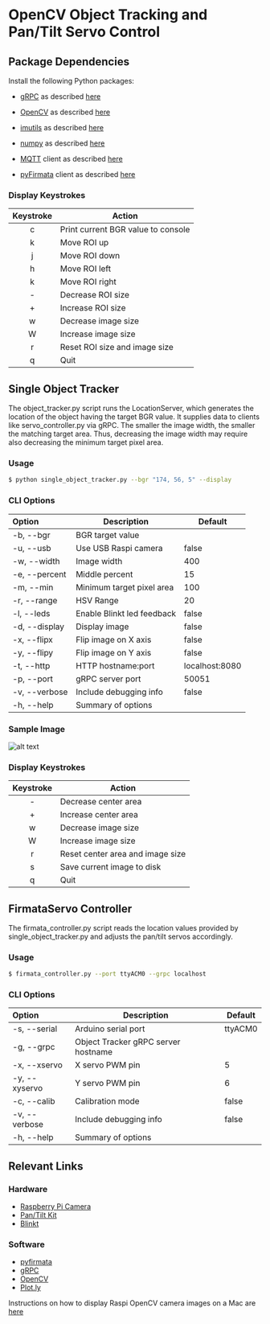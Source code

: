 # OpenCV Object Tracking and Pan/Tilt Servo Control

## Package Dependencies

Install the following Python packages: 

* [gRPC](http://www.grpc.io/docs/guides/index.html) 
as described [here](http://www.athenian-robotics.org/grpc/)

* [OpenCV](http://opencv.org) 
as described [here](http://www.athenian-robotics.org/opencv/)

* [imutils](https://github.com/jrosebr1/imutils)
as described [here](http://www.athenian-robotics.org/imutils/)

* [numpy](http://www.numpy.org)
as described [here](http://www.athenian-robotics.org/numpy/)

* [MQTT](http://mqtt.org) client 
as described [here](http://www.athenian-robotics.org/mqtt-client/)

* [pyFirmata](https://github.com/tino/pyFirmata) client 
as described [here](http://www.athenian-robotics.org/arduino/)


### Display Keystrokes

| Keystroke  | Action                                             |
|:----------:|----------------------------------------------------|
| c          | Print current BGR value to console                 |
| k          | Move ROI up                                        |
| j          | Move ROI down                                      |
| h          | Move ROI left                                      |
| k          | Move ROI right                                     |
| -          | Decrease ROI size                                  |
| +          | Increase ROI size                                  |
| w          | Decrease image size                                |
| W          | Increase image size                                |
| r          | Reset ROI size and image size                      |
| q          | Quit                                               |


## Single Object Tracker

The object_tracker.py script runs the LocationServer, which generates 
the location of the object having the target BGR value. It supplies data to 
clients like servo_controller.py via gRPC. The smaller the image width, the smaller 
the matching target area. Thus, decreasing the image width may require also 
decreasing the minimum target pixel area.

### Usage 

```bash
$ python single_object_tracker.py --bgr "174, 56, 5" --display 
```

### CLI Options

| Option         | Description                                        | Default        |
|:---------------|----------------------------------------------------|----------------|
| -b, --bgr      | BGR target value                                   |                |
| -u, --usb      | Use USB Raspi camera                               | false          |
| -w, --width    | Image width                                        | 400            |
| -e, --percent  | Middle percent                                     | 15             |
| -m, --min      | Minimum target pixel area                          | 100            |
| -r, --range    | HSV Range                                          | 20             |
| -l, --leds     | Enable Blinkt led feedback                         | false          |
| -d, --display  | Display image                                      | false          |
| -x, --flipx    | Flip image on X axis                               | false          |
| -y, --flipy    | Flip image on Y axis                               | false          |
| -t, --http     | HTTP hostname:port                                 | localhost:8080 |
| -p, --port     | gRPC server port                                   | 50051          |
| -v, --verbose  | Include debugging info                             | false          |
| -h, --help     | Summary of options                                 |                |


### Sample Image

![alt text](https://github.com/pambrose/opencv_object_tracking/raw/master/docs/target_img.png "Object Tracking")


### Display Keystrokes

| Keystroke  | Action                                             |
|:----------:|----------------------------------------------------|
| -          | Decrease center area                               |
| +          | Increase center area                               |
| w          | Decrease image size                                |
| W          | Increase image size                                |
| r          | Reset center area and image size                   |
| s          | Save current image to disk                         |
| q          | Quit                                               |


## FirmataServo Controller

The firmata_controller.py script reads the location values provided by single_object_tracker.py
and adjusts the pan/tilt servos accordingly.

### Usage 

```bash
$ firmata_controller.py --port ttyACM0 --grpc localhost
```

### CLI Options

| Option         | Description                                        | Default |
|:---------------|----------------------------------------------------|---------|
| -s, --serial   | Arduino serial port                                | ttyACM0 |
| -g, --grpc     | Object Tracker gRPC server hostname                |         |
| -x, --xservo   | X servo PWM pin                                    | 5       |
| -y, --xyservo  | Y servo PWM pin                                    | 6       |
| -c, --calib    | Calibration mode                                   | false   |
| -v, --verbose  | Include debugging info                             | false   |
| -h, --help     | Summary of options                                 |         |



## Relevant Links

### Hardware
* [Raspberry Pi Camera](https://www.adafruit.com/products/3099)
* [Pan/Tilt Kit](https://www.adafruit.com/product/1967)
* [Blinkt](http://www.athenian-robotics.org/blinkt/)

### Software
* [pyfirmata](http://www.athenian-robotics.org/pyfirmata/)
* [gRPC](http://www.athenian-robotics.org/grpc/)
* [OpenCV](http://www.athenian-robotics.org/opencv/)
* [Plot.ly](http://www.athenian-robotics.org/plotly/)


Instructions on how to display Raspi OpenCV camera images on a Mac are 
[here](http://www.athenian-robotics.org/opencv/)